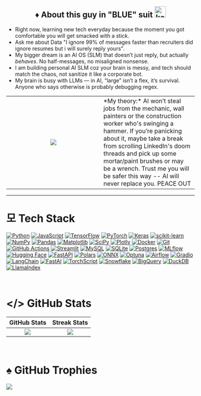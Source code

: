 <h2 align="center"> ♦ About this guy in "BLUE" suit <img src="https://fonts.gstatic.com/s/e/notoemoji/latest/1f44b_1f3fb/512.webp" height="30" width="30" alt="ks" /> </h2>

- Right now, learning new tech everyday because the moment you got comfortable you will get smacked with a stick.
- Ask me about Data "I ignore 99% of messages faster than recruiters did ignore resumes but i will surely reply yours".
- My bigger dream is an AI OS (SLM) that doesn’t just reply, but actually *behaves*. No half-messages, no misaligned nonsense.
- I am building personal AI SLM coz your brain is messy, and tech should match the chaos, not sanitize it like a corporate bot.
- My brain is busy with LLMs — in AI, “large” isn’t a flex, it’s survival. Anyone who says otherwise is probably debugging regex.

<table>
<tr>
<td width="50%" align="center">
<img src="https://media1.giphy.com/media/v1.Y2lkPTc5MGI3NjExZG1sbWFzaHR5emp0cXd3MmQzeDN1MXgwZDZ0Y3hrb21yN2hzMzNjaCZlcD12MV9pbnRlcm5hbF9naWZfYnlfaWQmY3Q9Zw/r2mtDhlCkUsjtHS7lU/giphy.gif" style="max-width:100%; height:auto;">
</td>
<td width="50%" valign="middle">
*My theory:* AI won’t steal jobs from the mechanic, wall painters or the construction worker who's swinging a hammer. If you’re panicking about it, maybe take a break from scrolling LinkedIn's doom threads and pick up some mortar/paint brushes or may be a wrench. Trust me you will be safer this way -- AI will never replace you. PEACE OUT
</td>
</tr>
</table>

---

# 모 Tech Stack

[![Python](https://img.shields.io/badge/python-3670A0?style=plastic&logo=python&logoColor=ffdd54)](https://www.python.org/) 
[![JavaScript](https://img.shields.io/badge/javascript-%23323330.svg?style=plastic&logo=javascript&logoColor=%23F7DF1E)](https://developer.mozilla.org/en-US/docs/Web/JavaScript)
[![TensorFlow](https://img.shields.io/badge/TensorFlow-%23FF6F00.svg?style=plastic&logo=TensorFlow&logoColor=white)](https://www.tensorflow.org/) 
[![PyTorch](https://img.shields.io/badge/PyTorch-%23EE4C2C.svg?style=plastic&logo=PyTorch&logoColor=white)](https://pytorch.org/)
[![Keras](https://img.shields.io/badge/Keras-%23D00000.svg?style=plastic&logo=Keras&logoColor=white)](https://keras.io/)
[![scikit-learn](https://img.shields.io/badge/scikit--learn-%23F7931E.svg?style=plastic&logo=scikit-learn&logoColor=white)](https://scikit-learn.org/)
[![NumPy](https://img.shields.io/badge/numpy-%23013243.svg?style=plastic&logo=numpy&logoColor=white)](https://numpy.org/) 
[![Pandas](https://img.shields.io/badge/pandas-%23150458.svg?style=plastic&logo=pandas&logoColor=white)](https://pandas.pydata.org/) 
[![Matplotlib](https://img.shields.io/badge/Matplotlib-%23ffffff.svg?style=plastic&logo=Matplotlib&logoColor=black)](https://matplotlib.org/) 
[![SciPy](https://img.shields.io/badge/SciPy-%230C55A5.svg?style=plastic&logo=scipy&logoColor=white)](https://scipy.org/) 
[![Plotly](https://img.shields.io/badge/Plotly-%233F4F75.svg?style=plastic&logo=plotly&logoColor=white)](https://plotly.com/)
[![Docker](https://img.shields.io/badge/docker-%230db7ed.svg?style=plastic&logo=docker&logoColor=white)](https://www.docker.com/) 
[![Git](https://img.shields.io/badge/git-%23F05033.svg?style=plastic&logo=git&logoColor=white)](https://git-scm.com/) 
[![GitHub Actions](https://img.shields.io/badge/github%20actions-%232671E5.svg?style=plastic&logo=githubactions&logoColor=white)](https://github.com/features/actions) 
[![Streamlit](https://img.shields.io/badge/Streamlit-%23FE4B4B.svg?style=plastic&logo=streamlit&logoColor=white)](https://streamlit.io/)
[![MySQL](https://img.shields.io/badge/mysql-4479A1.svg?style=plastic&logo=mysql&logoColor=white)](https://www.mysql.com/) 
[![SQLite](https://img.shields.io/badge/sqlite-%2307405e.svg?style=plastic&logo=sqlite&logoColor=white)](https://www.sqlite.org/) 
[![Postgres](https://img.shields.io/badge/postgres-%23316192.svg?style=plastic&logo=postgresql&logoColor=white)](https://www.postgresql.org/)
[![MLflow](https://img.shields.io/badge/mlflow-%23d9ead3.svg?style=plastic&logo=numpy&logoColor=blue)](https://mlflow.org/)
[![Hugging Face](https://img.shields.io/badge/Hugging%20Face-FE9920?style=plastic&logo=huggingface&logoColor=white)](https://huggingface.co/)
[![FastAPI](https://img.shields.io/badge/FastAPI-009688?style=plastic&logo=fastapi&logoColor=white)](https://fastapi.tiangolo.com/)
[![Polars](https://img.shields.io/badge/Polars-2BBCD3?style=plastic&logo=polars&logoColor=white)](https://www.pola.rs/)
[![ONNX](https://img.shields.io/badge/ONNX-000000?style=plastic&logo=onnx&logoColor=white)](https://onnx.ai/)
[![Optuna](https://img.shields.io/badge/Optuna-EE5C23?style=plastic&logo=optuna&logoColor=white)](https://optuna.org/)
[![Airflow](https://img.shields.io/badge/Airflow-017CEE?style=plastic&logo=apacheairflow&logoColor=white)](https://airflow.apache.org/)
[![Gradio](https://img.shields.io/badge/Gradio-FF69B4?style=plastic&logo=gradio&logoColor=white)](https://gradio.app/)
[![LangChain](https://img.shields.io/badge/LangChain-4B0082?style=plastic&logo=langchain&logoColor=white)](https://www.langchain.com/)
[![FastAI](https://img.shields.io/badge/FastAI-0055FF?style=plastic&logo=fastai&logoColor=white)](https://www.fast.ai/)
[![TorchScript](https://img.shields.io/badge/TorchScript-EE4C2C?style=plastic&logo=pytorch&logoColor=white)](https://pytorch.org/docs/stable/jit.html)
[![Snowflake](https://img.shields.io/badge/Snowflake-0099FF?style=plastic&logo=snowflake&logoColor=white)](https://www.snowflake.com/)
[![BigQuery](https://img.shields.io/badge/BigQuery-4285F4?style=plastic&logo=googlebigquery&logoColor=white)](https://cloud.google.com/bigquery)
[![DuckDB](https://img.shields.io/badge/DuckDB-0033CC?style=plastic&logo=duckdb&logoColor=white)](https://duckdb.org/)
[![LlamaIndex](https://img.shields.io/badge/LlamaIndex-FF4500?style=plastic&logo=llama&logoColor=white)](https://gpt-index.readthedocs.io/en/latest/)

<br/>

# </> GitHub Stats

| GitHub Stats | Streak Stats |
| :---: | :---: |
| ![](https://github-readme-stats.vercel.app/api?username=kush-agra-soni&theme=blueberry&hide_border=false&include_all_commits=true&count_private=true) | ![](https://nirzak-streak-stats.vercel.app/?user=kush-agra-soni&theme=blueberry&hide_border=false) |

<br/>

# ♠ GitHub Trophies

![](https://github-profile-trophy.vercel.app/?username=kush-agra-soni&theme=radical&no-frame=true&no-bg=false&margin-w=4)
